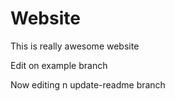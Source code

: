 # Website 

This is really awesome website

Edit on example branch

Now editing n update-readme branch
